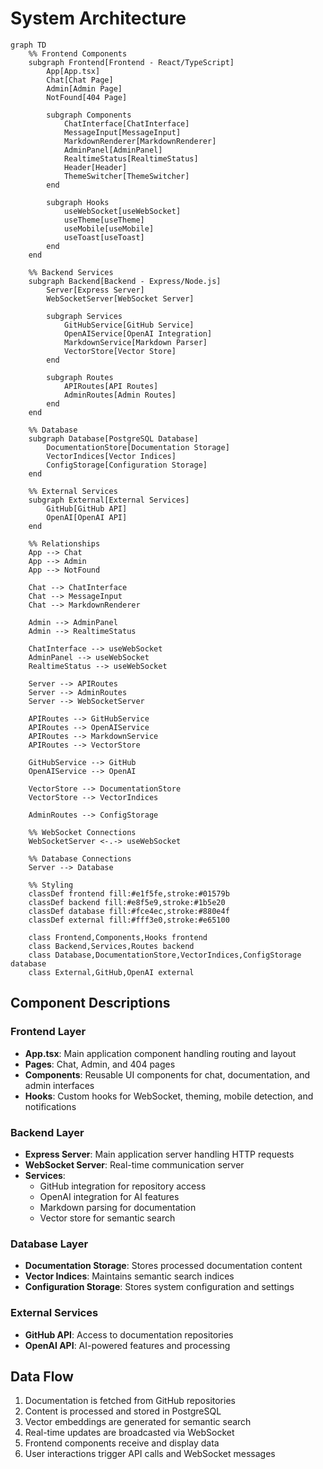 # System Architecture

```mermaid
graph TD
    %% Frontend Components
    subgraph Frontend[Frontend - React/TypeScript]
        App[App.tsx]
        Chat[Chat Page]
        Admin[Admin Page]
        NotFound[404 Page]
        
        subgraph Components
            ChatInterface[ChatInterface]
            MessageInput[MessageInput]
            MarkdownRenderer[MarkdownRenderer]
            AdminPanel[AdminPanel]
            RealtimeStatus[RealtimeStatus]
            Header[Header]
            ThemeSwitcher[ThemeSwitcher]
        end
        
        subgraph Hooks
            useWebSocket[useWebSocket]
            useTheme[useTheme]
            useMobile[useMobile]
            useToast[useToast]
        end
    end

    %% Backend Services
    subgraph Backend[Backend - Express/Node.js]
        Server[Express Server]
        WebSocketServer[WebSocket Server]
        
        subgraph Services
            GitHubService[GitHub Service]
            OpenAIService[OpenAI Integration]
            MarkdownService[Markdown Parser]
            VectorStore[Vector Store]
        end
        
        subgraph Routes
            APIRoutes[API Routes]
            AdminRoutes[Admin Routes]
        end
    end

    %% Database
    subgraph Database[PostgreSQL Database]
        DocumentationStore[Documentation Storage]
        VectorIndices[Vector Indices]
        ConfigStorage[Configuration Storage]
    end

    %% External Services
    subgraph External[External Services]
        GitHub[GitHub API]
        OpenAI[OpenAI API]
    end

    %% Relationships
    App --> Chat
    App --> Admin
    App --> NotFound
    
    Chat --> ChatInterface
    Chat --> MessageInput
    Chat --> MarkdownRenderer
    
    Admin --> AdminPanel
    Admin --> RealtimeStatus
    
    ChatInterface --> useWebSocket
    AdminPanel --> useWebSocket
    RealtimeStatus --> useWebSocket
    
    Server --> APIRoutes
    Server --> AdminRoutes
    Server --> WebSocketServer
    
    APIRoutes --> GitHubService
    APIRoutes --> OpenAIService
    APIRoutes --> MarkdownService
    APIRoutes --> VectorStore
    
    GitHubService --> GitHub
    OpenAIService --> OpenAI
    
    VectorStore --> DocumentationStore
    VectorStore --> VectorIndices
    
    AdminRoutes --> ConfigStorage
    
    %% WebSocket Connections
    WebSocketServer <-.-> useWebSocket
    
    %% Database Connections
    Server --> Database
    
    %% Styling
    classDef frontend fill:#e1f5fe,stroke:#01579b
    classDef backend fill:#e8f5e9,stroke:#1b5e20
    classDef database fill:#fce4ec,stroke:#880e4f
    classDef external fill:#fff3e0,stroke:#e65100
    
    class Frontend,Components,Hooks frontend
    class Backend,Services,Routes backend
    class Database,DocumentationStore,VectorIndices,ConfigStorage database
    class External,GitHub,OpenAI external
```

## Component Descriptions

### Frontend Layer
- **App.tsx**: Main application component handling routing and layout
- **Pages**: Chat, Admin, and 404 pages
- **Components**: Reusable UI components for chat, documentation, and admin interfaces
- **Hooks**: Custom hooks for WebSocket, theming, mobile detection, and notifications

### Backend Layer
- **Express Server**: Main application server handling HTTP requests
- **WebSocket Server**: Real-time communication server
- **Services**: 
  - GitHub integration for repository access
  - OpenAI integration for AI features
  - Markdown parsing for documentation
  - Vector store for semantic search

### Database Layer
- **Documentation Storage**: Stores processed documentation content
- **Vector Indices**: Maintains semantic search indices
- **Configuration Storage**: Stores system configuration and settings

### External Services
- **GitHub API**: Access to documentation repositories
- **OpenAI API**: AI-powered features and processing

## Data Flow
1. Documentation is fetched from GitHub repositories
2. Content is processed and stored in PostgreSQL
3. Vector embeddings are generated for semantic search
4. Real-time updates are broadcasted via WebSocket
5. Frontend components receive and display data
6. User interactions trigger API calls and WebSocket messages
